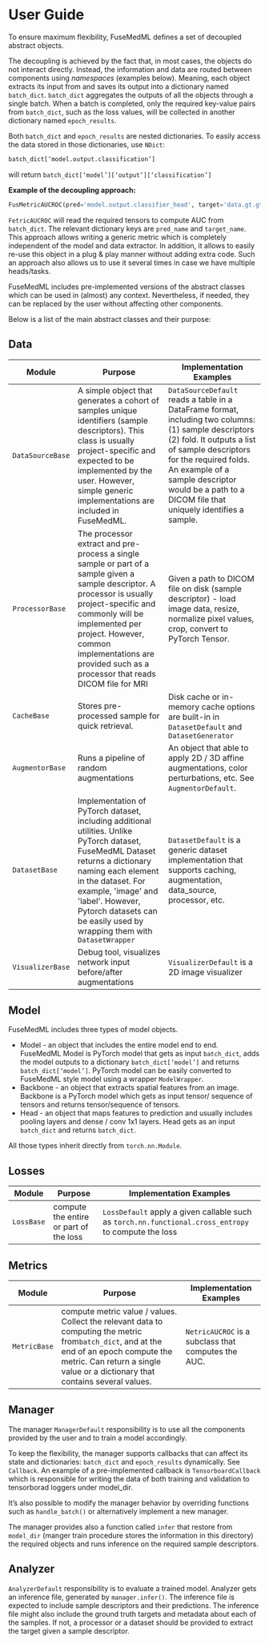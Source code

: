 # User Guide
To ensure maximum flexibility, FuseMedML defines a set of decoupled abstract objects. 

The decoupling is achieved by the fact that, in most cases, the objects do not interact directly. Instead, the information and data are routed between components using *namespaces* (examples below). Meaning, each object extracts its input from and saves its output into a dictionary named `batch_dict`. `batch_dict` aggregates the outputs of all the objects through a single batch. When a batch is completed, only the required key-value pairs from `batch_dict`, such as the loss values, will be collected in another dictionary named `epoch_results`.
 

Both `batch_dict` and `epoch_results` are nested dictionaries. To easily access the data stored in those dictionaries, use `NDict`:
```python
batch_dict[‘model.output.classification’]
``` 
will return `batch_dict[‘model’][‘output’][‘classification’]`

**Example of the decoupling approach:**
```python
FusMetricAUCROC(pred='model.output.classifier_head', target='data.gt.gt_global.tensor')  
```

`FetricAUCROC` will read the required tensors to compute AUC from `batch_dict`. The relevant dictionary keys are `pred_name` and `target_name`. This approach allows writing a generic metric which is completely independent of the model and data extractor. In addition, it allows to easily re-use this object in a plug & play manner without adding extra code. Such an approach also allows us to use it several times in case we have multiple heads/tasks.  

FuseMedML includes pre-implemented versions of the abstract classes which can be used in (almost) any context. Nevertheless, if needed, they can be replaced by the user without affecting other components.

Below is a list of the main abstract classes and their purpose:

## Data
| Module               | Purpose                                                                                                                                                                                                                      | Implementation Examples                                                                                                                                                                                                                                               
|----------------------|------------------------------------------------------------------------------------------------------------------------------------------------------------------------------------------------------------------------------|-----------------------------------------------------------------------------------------------------------------------------------------------------------------------------------------------------------------------------------------------------------------------
| `DataSourceBase`   | A simple object that generates a cohort of samples unique identifiers (sample descriptors). This class is usually project-specific and expected to be implemented by the user. However, simple generic implementations are included in FuseMedML. | `DataSourceDefault` reads a table in a DataFrame format, including two columns: (1) sample descriptors (2) fold. It outputs a list of sample descriptors for the required folds. An example of a sample descriptor would be a path to a DICOM file that uniquely identifies a sample.
| `ProcessorBase`    | The processor extract and pre-process a single sample or part of a sample given a sample descriptor. A processor is usually project-specific and commonly will be implemented per project. However, common implementations are provided such as a processor that reads DICOM file for MRI | Given a path to DICOM file on disk (sample descriptor) - load image data, resize, normalize pixel values, crop, convert to PyTorch Tensor.
| `CacheBase`        | Stores pre-processed sample for quick retrieval.  | Disk cache or in-memory cache options are built-in in `DatasetDefault` and `DatasetGenerator`
| `AugmentorBase`    | Runs a pipeline of random augmentations| An object that able to apply 2D / 3D affine augmentations, color perturbations, etc. See `AugmentorDefault`.
| `DatasetBase`      | Implementation of PyTorch dataset, including additional utilities. Unlike PyTorch dataset, FuseMedML Dataset returns a dictionary naming each element in the dataset. For example, 'image' and 'label'. However, Pytorch datasets can be easily used by wrapping them with `DatasetWrapper`| `DatasetDefault` is a generic dataset implementation that supports caching, augmentation, data_source, processor, etc.
| `VisualizerBase`   | Debug tool, visualizes network input before/after augmentations| `VisualizerDefault` is a 2D image visualizer                                                                                                                                                                                                                                                    

## Model
FuseMedML includes three types of model objects. 
* Model - an object that includes the entire model end to end. FuseMedML Model is PyTorch model that gets as input `batch_dict`, adds the model outputs to a dictionary `batch_dict[‘model’]` and returns `batch_dict[‘model’]`.  PyTorch model can be easily converted to FuseMedML style model using a wrapper `ModelWrapper`.
* Backbone - an object that extracts spatial features from an image. Backbone is a PyTorch model which gets as input tensor/ sequence of tensors and returns tensor/sequence of tensors. 
* Head - an object that maps features to prediction and usually includes pooling layers and dense / conv 1x1 layers. Head gets as an input `batch_dict` and returns `batch_dict`.

All those types inherit directly from `torch.nn.Module`. 

## Losses
| Module               | Purpose                                     | Implementation Examples 
|----------------------|------------------------------------------------------------------------------------------------------------------------------------------------------------------------------------------------------------------------------|-----------------------------------------------------------------------------------------------------------------------------------------------------------------------------------------------------------------------------------------------------------------------
| `LossBase`         | compute the entire or part of the loss      | `LossDefault` apply a given callable such as `torch.nn.functional.cross_entropy` to compute the loss 

## Metrics
| Module               | Purpose                                                                                                                                                                                                                      | Implementation Examples                                                                                                                                                                                                                                               
|----------------------|------------------------------------------------------------------------------------------------------------------------------------------------------------------------------------------------------------------------------|-----------------------------------------------------------------------------------------------------------------------------------------------------------------------------------------------------------------------------------------------------------------------
| `MetricBase`         | compute metric value / values. Collect the relevant data to computing the metric from`batch_dict`, and at the end of an epoch compute the metric. Can return a single value or a dictionary that contains several values. | `NetricAUCROC` is a subclass that computes the AUC. 

## Manager
The manager `ManagerDefault` responsibility is to use all the components provided by the user and to train a model accordingly. 

To keep the flexibility, the manager supports callbacks that can affect its state and dictionaries:  `batch_dict` and `epoch_results` dynamically. See `Callback`. An example of a pre-implemented callback is `TensorboardCallback` which is responsible for writing the data of both training and validation to tensorborad loggers under model_dir.

It’s also possible to modify the manager behavior by overriding functions such as `handle_batch()` or alternatively implement a new manager.    

The manager provides also a function called `infer` that restore from `model_dir` (manger train procedure stores the information in this directory) the required objects and runs inference on the required sample descriptors.

## Analyzer
`AnalyzerDefault` responsibility is to evaluate a trained model.
Analyzer gets an inference file, generated by `manager.infer()`. The inference file is expected to include sample descriptors and their predictions. The inference file might also include the ground truth targets and metadata about each of the samples. If not, a processor or a dataset should be provided to extract the target given a sample descriptor.
